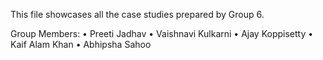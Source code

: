 This file showcases all the case studies prepared by Group 6. 

Group Members:
	• Preeti Jadhav
	• Vaishnavi Kulkarni
	• Ajay Koppisetty
	• Kaif Alam Khan
	• Abhipsha Sahoo


